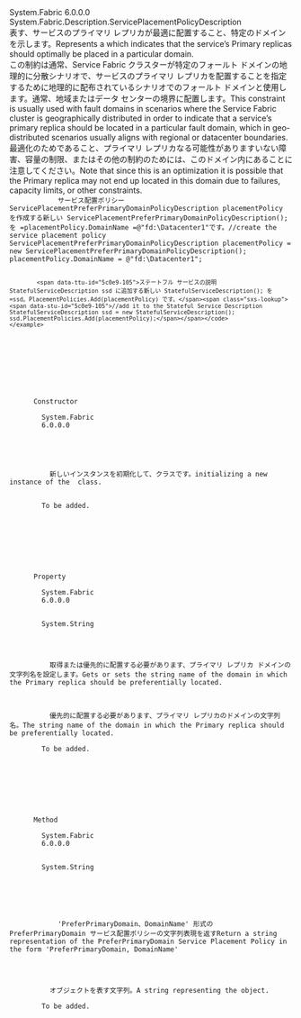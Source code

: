 <Type Name="ServicePlacementPreferPrimaryDomainPolicyDescription" FullName="System.Fabric.Description.ServicePlacementPreferPrimaryDomainPolicyDescription">
  <TypeSignature Language="C#" Value="public sealed class ServicePlacementPreferPrimaryDomainPolicyDescription : System.Fabric.Description.ServicePlacementPolicyDescription" />
  <TypeSignature Language="ILAsm" Value=".class public auto ansi sealed beforefieldinit ServicePlacementPreferPrimaryDomainPolicyDescription extends System.Fabric.Description.ServicePlacementPolicyDescription" />
  <TypeSignature Language="DocId" Value="T:System.Fabric.Description.ServicePlacementPreferPrimaryDomainPolicyDescription" />
  <TypeSignature Language="VB.NET" Value="Public NotInheritable Class ServicePlacementPreferPrimaryDomainPolicyDescription&#xA;Inherits ServicePlacementPolicyDescription" />
  <TypeSignature Language="F#" Value="type ServicePlacementPreferPrimaryDomainPolicyDescription = class&#xA;    inherit ServicePlacementPolicyDescription" />
  <AssemblyInfo>
    <AssemblyName>System.Fabric</AssemblyName>
    <AssemblyVersion>6.0.0.0</AssemblyVersion>
  </AssemblyInfo>
  <Base>
    <BaseTypeName>System.Fabric.Description.ServicePlacementPolicyDescription</BaseTypeName>
  </Base>
  <Interfaces />
  <Docs>
    <summary>
      <para><span data-ttu-id="5c0e9-101">表す、<see cref="T:System.Fabric.Description.ServicePlacementPolicyDescription" />サービスのプライマリ レプリカが最適に配置すること、特定のドメインを示します。</span><span class="sxs-lookup"><span data-stu-id="5c0e9-101">Represents a <see cref="T:System.Fabric.Description.ServicePlacementPolicyDescription" /> which indicates that the service’s Primary replicas should optimally be placed in a particular domain.</span></span></para>
    </summary>
    <remarks>
      <para><span data-ttu-id="5c0e9-102">この制約は通常、Service Fabric クラスターが特定のフォールト ドメインの地理的に分散シナリオで、サービスのプライマリ レプリカを配置することを指定するために地理的に配布されているシナリオでのフォールト ドメインと使用します。通常、地域またはデータ センターの境界に配置します。</span><span class="sxs-lookup"><span data-stu-id="5c0e9-102">This constraint is usually used with fault domains in scenarios where the Service Fabric cluster is geographically distributed in order to indicate that a service’s primary replica should be located in a particular fault domain, which in geo-distributed scenarios usually aligns with regional or datacenter boundaries.</span></span> <span data-ttu-id="5c0e9-103">最適化のためであること、プライマリ レプリカなる可能性がありますいない障害、容量の制限、またはその他の制約のためには、このドメイン内にあることに注意してください。</span><span class="sxs-lookup"><span data-stu-id="5c0e9-103">Note that since this is an optimization it is possible that the Primary replica may not end up located in this domain due to failures, capacity limits, or other constraints.</span></span></para>
    </remarks>
    <example>
      <code>
            <span data-ttu-id="5c0e9-104">サービス配置ポリシー ServicePlacementPreferPrimaryDomainPolicyDescription placementPolicy を作成する新しい ServicePlacementPreferPrimaryDomainPolicyDescription(); を =placementPolicy.DomainName =@"fd:\Datacenter1"です。</span><span class="sxs-lookup"><span data-stu-id="5c0e9-104">//create the service placement policy ServicePlacementPreferPrimaryDomainPolicyDescription placementPolicy = new ServicePlacementPreferPrimaryDomainPolicyDescription(); placementPolicy.DomainName = @"fd:\Datacenter1";</span></span>
            
            <span data-ttu-id="5c0e9-105">ステートフル サービスの説明 StatefulServiceDescription ssd に追加する新しい StatefulServiceDescription(); を =ssd。PlacementPolicies.Add(placementPolicy) です。</span><span class="sxs-lookup"><span data-stu-id="5c0e9-105">//add it to the Stateful Service Description StatefulServiceDescription ssd = new StatefulServiceDescription(); ssd.PlacementPolicies.Add(placementPolicy);</span></span></code>
    </example>
  </Docs>
  <Members>
    <Member MemberName=".ctor">
      <MemberSignature Language="C#" Value="public ServicePlacementPreferPrimaryDomainPolicyDescription ();" />
      <MemberSignature Language="ILAsm" Value=".method public hidebysig specialname rtspecialname instance void .ctor() cil managed" />
      <MemberSignature Language="DocId" Value="M:System.Fabric.Description.ServicePlacementPreferPrimaryDomainPolicyDescription.#ctor" />
      <MemberSignature Language="VB.NET" Value="Public Sub New ()" />
      <MemberType>Constructor</MemberType>
      <AssemblyInfo>
        <AssemblyName>System.Fabric</AssemblyName>
        <AssemblyVersion>6.0.0.0</AssemblyVersion>
      </AssemblyInfo>
      <Parameters />
      <Docs>
        <summary>
          <para><span data-ttu-id="5c0e9-106">新しいインスタンスを初期化して、<see cref="T:System.Fabric.Description.ServicePlacementPreferPrimaryDomainPolicyDescription" />クラスです。</span><span class="sxs-lookup"><span data-stu-id="5c0e9-106">initializing a new instance of the <see cref="T:System.Fabric.Description.ServicePlacementPreferPrimaryDomainPolicyDescription" /> class.</span></span></para>
        </summary>
        <remarks>To be added.</remarks>
      </Docs>
    </Member>
    <Member MemberName="DomainName">
      <MemberSignature Language="C#" Value="public string DomainName { get; set; }" />
      <MemberSignature Language="ILAsm" Value=".property instance string DomainName" />
      <MemberSignature Language="DocId" Value="P:System.Fabric.Description.ServicePlacementPreferPrimaryDomainPolicyDescription.DomainName" />
      <MemberSignature Language="VB.NET" Value="Public Property DomainName As String" />
      <MemberSignature Language="F#" Value="member this.DomainName : string with get, set" Usage="System.Fabric.Description.ServicePlacementPreferPrimaryDomainPolicyDescription.DomainName" />
      <MemberType>Property</MemberType>
      <AssemblyInfo>
        <AssemblyName>System.Fabric</AssemblyName>
        <AssemblyVersion>6.0.0.0</AssemblyVersion>
      </AssemblyInfo>
      <ReturnValue>
        <ReturnType>System.String</ReturnType>
      </ReturnValue>
      <Docs>
        <summary>
          <para><span data-ttu-id="5c0e9-107">取得または優先的に配置する必要があります、プライマリ レプリカ ドメインの文字列名を設定します。</span><span class="sxs-lookup"><span data-stu-id="5c0e9-107">Gets or sets the string name of the domain in which the Primary replica should be preferentially located.</span></span></para>
        </summary>
        <value>
          <para><span data-ttu-id="5c0e9-108">優先的に配置する必要があります、プライマリ レプリカのドメインの文字列名。</span><span class="sxs-lookup"><span data-stu-id="5c0e9-108">The string name of the domain in which the Primary replica should be preferentially located.</span></span></para>
        </value>
        <remarks>To be added.</remarks>
      </Docs>
    </Member>
    <Member MemberName="ToString">
      <MemberSignature Language="C#" Value="public override string ToString ();" />
      <MemberSignature Language="ILAsm" Value=".method public hidebysig virtual instance string ToString() cil managed" />
      <MemberSignature Language="DocId" Value="M:System.Fabric.Description.ServicePlacementPreferPrimaryDomainPolicyDescription.ToString" />
      <MemberSignature Language="VB.NET" Value="Public Overrides Function ToString () As String" />
      <MemberSignature Language="F#" Value="override this.ToString : unit -&gt; string" Usage="servicePlacementPreferPrimaryDomainPolicyDescription.ToString " />
      <MemberType>Method</MemberType>
      <AssemblyInfo>
        <AssemblyName>System.Fabric</AssemblyName>
        <AssemblyVersion>6.0.0.0</AssemblyVersion>
      </AssemblyInfo>
      <ReturnValue>
        <ReturnType>System.String</ReturnType>
      </ReturnValue>
      <Parameters />
      <Docs>
        <summary>
          <para> 
            <span data-ttu-id="5c0e9-109">'PreferPrimaryDomain、DomainName' 形式の PreferPrimaryDomain サービス配置ポリシーの文字列表現を返す</span><span class="sxs-lookup"><span data-stu-id="5c0e9-109">Return a string representation of the PreferPrimaryDomain Service Placement Policy in the form 'PreferPrimaryDomain, DomainName'</span></span> 
            </para>
        </summary>
        <returns>
          <para><span data-ttu-id="5c0e9-110">オブジェクトを表す文字列。</span><span class="sxs-lookup"><span data-stu-id="5c0e9-110">A string representing the object.</span></span></para>
        </returns>
        <remarks>To be added.</remarks>
      </Docs>
    </Member>
  </Members>
</Type>